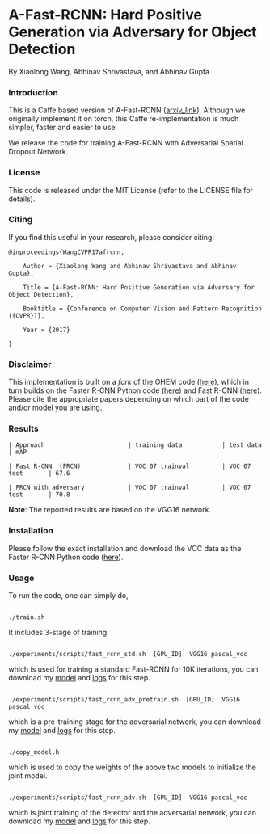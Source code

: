 # A-Fast-RCNN: Hard Positive Generation via Adversary for Object Detection
By Xiaolong Wang, Abhinav Shrivastava, and Abhinav Gupta

### Introduction

This is a Caffe based version of A-Fast-RCNN ([arxiv_link](https://arxiv.org/pdf/1704.03414.pdf)). Although we originally implement it on torch, this Caffe re-implementation is much simpler, faster and easier to use.

We release the code for training A-Fast-RCNN with Adversarial Spatial Dropout Network.


### License

This code is released under the MIT License (refer to the LICENSE file for details).

### Citing

If you find this useful in your research, please consider citing:

    @inproceedings{WangCVPR17afrcnn,
        Author = {Xiaolong Wang and Abhinav Shrivastava and Abhinav Gupta},
        Title = {A-Fast-RCNN: Hard Positive Generation via Adversary for Object Detection},
        Booktitle = {Conference on Computer Vision and Pattern Recognition ({CVPR})},
        Year = {2017}
    }

### Disclaimer

This implementation is built on a *fork* of the OHEM code ([here](https://github.com/abhi2610/ohem)), which in turn builds on the Faster R-CNN Python code ([here](https://github.com/rbgirshick/py-faster-rcnn)) and Fast R-CNN ([here](https://github.com/rbgirshick/fast-rcnn)). Please cite the appropriate papers depending on which part of the code and/or model you are using.

### Results
    | Approach                       | training data           | test data         | mAP
    | Fast R-CNN  (FRCN)             | VOC 07 trainval         | VOC 07 test       | 67.6
    | FRCN with adversary            | VOC 07 trainval         | VOC 07 test       | 70.8

**Note**: The reported results are based on the VGG16 network.



### Installation

Please follow the exact installation and download the VOC data as the Faster R-CNN Python code ([here](https://github.com/rbgirshick/py-faster-rcnn)).

### Usage

To run the code, one can simply do,
```Shell
./train.sh
```

It includes 3-stage of training:

```Shell
./experiments/scripts/fast_rcnn_std.sh  [GPU_ID]  VGG16 pascal_voc
```
which is used for training a standard Fast-RCNN for 10K iterations, you can download my [model](https://www.dropbox.com/s/ccs7lw3gydfzgvv/fast_rcnn_std_iter_10000.caffemodel?dl=0) and [logs](https://www.dropbox.com/s/hwbag60l1gmtxbb/fast_rcnn_std.txt.2017-04-08_16-53-59?dl=0) for this step.

```Shell
./experiments/scripts/fast_rcnn_adv_pretrain.sh  [GPU_ID]  VGG16 pascal_voc
```
which is a pre-training stage for the adversarial network, you can download my [model](https://www.dropbox.com/s/hvqpxn3bigarhdn/fast_rcnn_adv_pretrain_iter_25000.caffemodel?dl=0) and [logs](https://www.dropbox.com/s/i79j5hd0ee4ybke/fast_rcnn_adv_pretrain.txt.2017-04-08_19-39-49?dl=0) for this step.

```Shell
./copy_model.h
```
which is used to copy the weights of the above two models to initialize the joint model.

```Shell
./experiments/scripts/fast_rcnn_adv.sh  [GPU_ID]  VGG16 pascal_voc
```
which is joint training of the detector and the adversarial network, you can download my [model](https://www.dropbox.com/s/5wvxh8g5n3ewvp4/fast_rcnn_adv_iter_40000.caffemodel?dl=0) and [logs](https://www.dropbox.com/s/awrdrwyfthdgba5/fast_rcnn_adv.txt.2017-04-09_22-09-57?dl=0) for this step.
